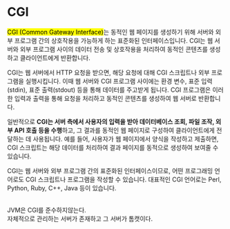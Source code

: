 # CGI

<mark>CGI (Common Gateway Interface)</mark>는 동적인 웹 페이지를 생성하기 위해 서버와 외부 프로그램 간의 상호작용을 가능하게 하는 표준화된 인터페이스입니다. CGI는 웹 서버와 외부 프로그램 사이의 데이터 전송 및 상호작용을 처리하여 동적인 콘텐츠를 생성하고 클라이언트에게 반환합니다.

CGI는 웹 서버에서 HTTP 요청을 받으면, 해당 요청에 대해 CGI 스크립트나 외부 프로그램을 실행시킵니다. 이때 웹 서버와 CGI 프로그램 사이에는 환경 변수, 표준 입력(stdin), 표준 출력(stdout) 등을 통해 데이터를 주고받게 됩니다. CGI 프로그램은 이러한 입력과 출력을 통해 요청을 처리하고 동적인 콘텐츠를 생성하여 웹 서버로 반환합니다.

일반적으로 **CGI는 서버 측에서 사용자의 입력을 받아 데이터베이스 조회, 파일 조작, 외부 API 호출 등을 수행**하고, 그 결과를 동적인 웹 페이지로 구성하여 클라이언트에게 전달하는 데 사용됩니다. 예를 들어, 사용자가 웹 페이지에서 양식을 작성하고 제출하면, CGI 스크립트는 해당 데이터를 처리하여 결과 페이지를 동적으로 생성하여 보여줄 수 있습니다.

CGI는 웹 서버와 외부 프로그램 간의 표준화된 인터페이스이므로, 어떤 프로그래밍 언어로도 CGI 스크립트나 프로그램을 작성할 수 있습니다. 대표적인 CGI 언어로는 Perl, Python, Ruby, C++, Java 등이 있습니다.

<br>
JVM은 CGI를 준수하지않는다.<br>
자체적으로 관리하는 서버가 존재하고 그 서버가 톰캣이다.